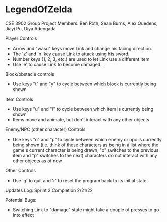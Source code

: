 # LegendOfZelda

CSE 3902 Group Project
Members: Ben Roth, Sean Burns, Alex Quedens, Jiayi Pu, Diya Adengada


Player Controls
- Arrow and "wasd" keys move Link and change his facing direction.
- The 'z' and 'n' key cause Link to attack using his sword.
- Number keys (1, 2, 3, etc.) are used to let Link use a different item
- Use 'e' to cause Link to become damaged.

Block/obstacle controls
- Use keys "t" and "y" to cycle between which block is currently being shown

Item Controls
- Use keys "u" and "i" to cycle between which item is currently being shown
- Items move and animate, but don't interact with any other objects

Enemy/NPC (other character) Controls
- Use keys "o" and "p" to cycle between which enemy or npc is currently being shown (i.e. think of these characters as being in a list where the game's current character is being drawn, "o" switches to the previous item and "p" switches to the next)
characters do not interact with any other objects as of now

Other Controls
- Use 'q' to quit and 'r' to reset the program back to its initial state.


Updates Log:
Sprint 2 Completion 2/21/22

Potential Bugs:
- Switching Link to "damage" state might take a couple of presses to go into effect
